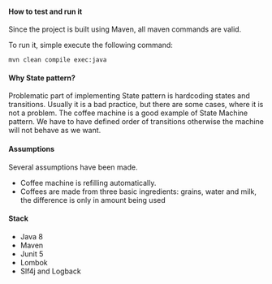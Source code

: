 
#### How to test and run it
Since the project is built using Maven, all maven commands are valid.
 
To run it, simple execute the following command:
 
 `mvn clean compile exec:java`

#### Why State pattern?
Problematic part of implementing State pattern is hardcoding states and transitions. Usually it is a bad practice, but there are some cases, where it is not a problem. 
The coffee machine is a good example of State Machine pattern. We have to have defined order of transitions otherwise the machine will not behave as we want.  

#### Assumptions
Several assumptions have been made. 
 - Coffee machine is refilling automatically. 
 - Coffees are made from three basic ingredients: grains, water and milk, the difference is only in amount being used
 
 #### Stack
  - Java 8
  - Maven
  - Junit 5
  - Lombok
  - Slf4j and Logback